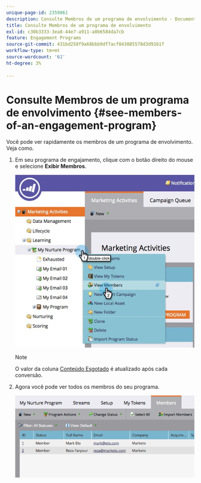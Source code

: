 ```yaml
---
unique-page-id: 2359861
description: Consulte Membros de um programa de envolvimento - Documentação do Marketo - Documentação do produto
title: Consulte Membros de um programa de envolvimento
exl-id: c30b3333-3ea8-44e7-a911-a0b6584da7cb
feature: Engagement Programs
source-git-commit: 431bd258f9a68bbb9df7acf043085578d3d91b1f
workflow-type: tm+mt
source-wordcount: '61'
ht-degree: 3%

---
```


# Consulte Membros de um programa de envolvimento {#see-members-of-an-engagement-program}

Você pode ver rapidamente os membros de um programa de envolvimento. Veja como.

1. Em seu programa de engajamento, clique com o botão direito do mouse e selecione **Exibir Membros**.

   ![](assets/membersofengagement.jpg)

   >[!NOTE]
   >
   >O valor da coluna [Conteúdo Esgotado](/help/marketo/product-docs/email-marketing/drip-nurturing/creating-an-engagement-program/understanding-engagement-programs.md) é atualizado após cada conversão.

1. Agora você pode ver todos os membros do seu programa.

   ![](assets/image2014-9-15-17-3a17-3a26.png)
